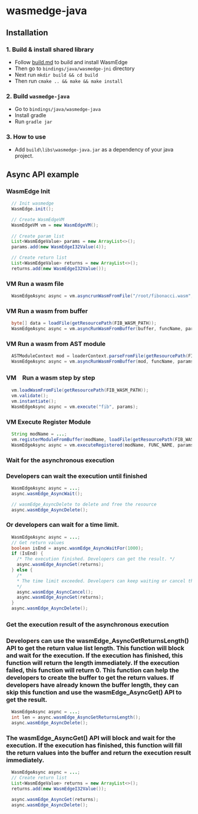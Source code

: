 # wasmedge-java

## Installation

### 1. Build & install shared library
- Follow [build.md](https://github.com/WasmEdge/WasmEdge/blob/master/docs/build.md) to build and install WasmEdge
- Then go to `bindings/java/wasmedge-jni` directory
- Next run `mkdir build && cd build`
- Then run `cmake .. && make && make install`

### 2. Build `wasmedge-java`
- Go to `bindings/java/wasmedge-java`
- Install gradle
- Run `gradle jar`

### 3. How to use
- Add `build\libs\wasmedge-java.jar` as a dependency of your java project.

## Async API example

### WasmEdge Init
```java
  // Init wasmedge
  WasmEdge.init();

  // Create WasmEdgeVM
  WasmEdgeVM vm = new WasmEdgeVM();
  
  // Create param list
  List<WasmEdgeValue> params = new ArrayList<>();
  params.add(new WasmEdgeI32Value(4));

  // Create return list
  List<WasmEdgeValue> returns = new ArrayList<>();
  returns.add(new WasmEdgeI32Value());
```
### VM Run a wasm file 
```java
  WasmEdgeAsync async = vm.asyncrunWasmFromFile("/root/fibonacci.wasm", "fib", params, returns);
```
### VM Run a wasm from buffer
```java
  byte[] data = loadFile(getResourcePath(FIB_WASM_PATH));
  WasmEdgeAsync async = vm.asyncRunWasmFromBuffer(buffer, funcName, params);
```

### VM Run a wasm from AST module
```java
  ASTModuleContext mod = loaderContext.parseFromFile(getResourcePath(FIB_WASM_PATH));
  WasmEdgeAsync async = vm.asyncRunWasmFromBuffer(mod, funcName, params);
```

### VM　Run a wasm step by step
```java
  vm.loadWasmFromFile(getResourcePath(FIB_WASM_PATH));
  vm.validate();
  vm.instantiate();
  WasmEdgeAsync async = vm.execute("fib", params);
```

### VM Execute Register Module
```java
  String modName = ...;
  vm.registerModuleFromBuffer(modName, loadFile(getResourcePath(FIB_WASM_PATH)));
  WasmEdgeAsync async = vm.executeRegistered(modName, FUNC_NAME, params);
```


### Wait for the asynchronous execution
### Developers can wait the execution until finished
```java
  WasmEdgeAsync async = ...;
  async.wasmEdge_AsyncWait();

  // wasmEdge_AsyncDelete to delete and free the resource
  async.wasmEdge_AsyncDelete();
```
### Or developers can wait for a time limit.
```java
  WasmEdgeAsync async = ...;
  // Get return values
  boolean isEnd = async.wasmEdge_AsyncWaitFor(1000);
  if (IsEnd) {
    /* The execution finished. Developers can get the result. */
    async.wasmEdge_AsyncGet(returns);
  } else {
    /*
    * The time limit exceeded. Developers can keep waiting or cancel the execution.
    */
    async.wasmEdge_AsyncCancel();
    async.wasmEdge_AsyncGet(returns);
  }
  async.wasmEdge_AsyncDelete();
```

### Get the execution result of the asynchronous execution　
### Developers can use the wasmEdge_AsyncGetReturnsLength() API to get the return value list length. This function will block and wait for the execution. If the execution has finished, this function will return the length immediately. If the execution failed, this function will return 0. This function can help the developers to create the buffer to get the return values. If developers have already known the buffer length, they can skip this function and use the wasmEdge_AsyncGet() API to get the result.
```java
  WasmEdgeAsync async = ...;
  int len = async.wasmEdge_AsyncGetReturnsLength();
  async.wasmEdge_AsyncDelete();
```

### The wasmEdge_AsyncGet() API will block and wait for the execution. If the execution has finished, this function will fill the return values into the buffer and return the execution result immediately.

```java
  WasmEdgeAsync async = ...;
  // Create return list
  List<WasmEdgeValue> returns = new ArrayList<>();
  returns.add(new WasmEdgeI32Value());

  async.wasmEdge_AsyncGet(returns);
  async.wasmEdge_AsyncDelete();
```